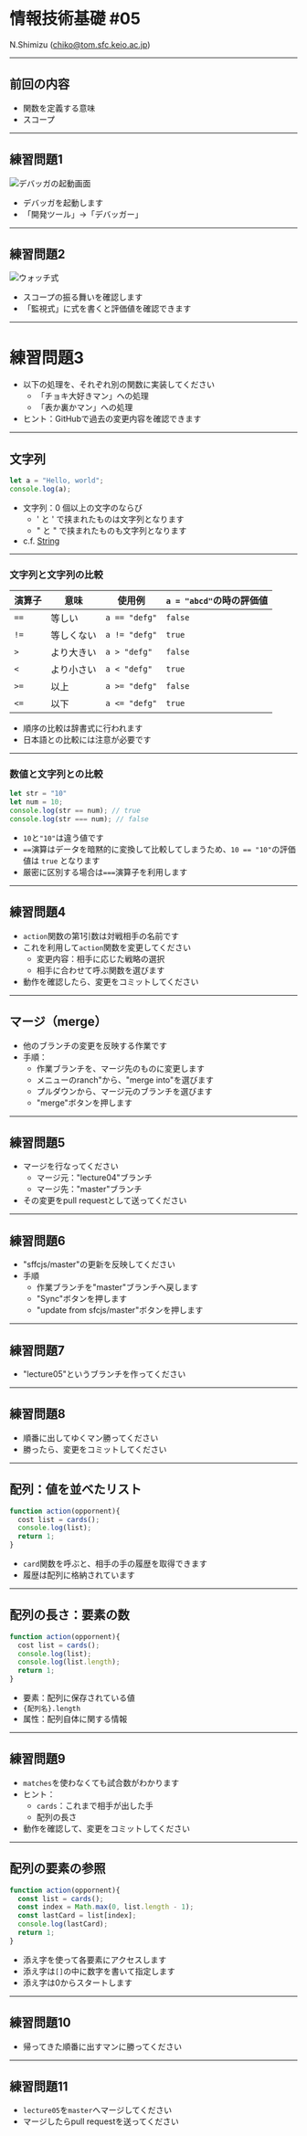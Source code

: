 # 情報技術基礎 #05

N.Shimizu (chiko@tom.sfc.keio.ac.jp)

---

## 前回の内容

* 関数を定義する意味
* スコープ

---

## 練習問題1

![デバッガの起動画面](images/debugger00.png)

* デバッガを起動します
* 「開発ツール」→「デバッガー」

---

## 練習問題2

![ウォッチ式](images/debugger01.png)

* スコープの振る舞いを確認します
* 「監視式」に式を書くと評価値を確認できます

---

# 練習問題3

* 以下の処理を、それぞれ別の関数に実装してください
  * 「チョキ大好きマン」への処理
  * 「表か裏かマン」への処理
* ヒント：GitHubで過去の変更内容を確認できます

---

## 文字列

~~~javascript
let a = "Hello, world";
console.log(a);
~~~

* 文字列：0 個以上の文字のならび
  * ' と ' で挟まれたものは文字列となります
  * " と " で挟まれたものも文字列となります
* c.f. [String](https://developer.mozilla.org/ja/docs/Web/JavaScript/Reference/Global_Objects/String)

----

### 文字列と文字列の比較

 |演算子|意味|使用例|`a = "abcd"`の時の評価値|
|----|----|----|-----|
|`==`|等しい|`a == "defg"`|`false`|
|`!=`|等しくない|`a != "defg"`|`true`|
|`>`|より大きい|`a > "defg"`|`false`|
|`<`|より小さい|`a < "defg"`|`true`|
|`>=`|以上|`a >= "defg"`|`false`|
|`<=`|以下|`a <= "defg"`|`true`|

* 順序の比較は辞書式に行われます
* 日本語との比較には注意が必要です

----

### 数値と文字列との比較

~~~javascript
let str = "10"
let num = 10;
console.log(str == num); // true
console.log(str === num); // false
~~~

* `10`と`"10"`は違う値です
* `==`演算はデータを暗黙的に変換して比較してしまうため、`10 == "10"`の評価値は `true` となります
* 厳密に区別する場合は`===`演算子を利用します

---

## 練習問題4

* `action`関数の第1引数は対戦相手の名前です
* これを利用して`action`関数を変更してください
   * 変更内容：相手に応じた戦略の選択
   * 相手に合わせて呼ぶ関数を選びます
* 動作を確認したら、変更をコミットしてください

---

## マージ（merge）

* 他のブランチの変更を反映する作業です
* 手順：
  * 作業ブランチを、マージ先のものに変更します
  * メニューのranch"から、"merge into"を選びます
  * プルダウンから、マージ元のブランチを選びます
  * "merge"ボタンを押します

---

## 練習問題5

* マージを行なってください
  * マージ元："lecture04"ブランチ
  * マージ先："master"ブランチ
* その変更をpull requestとして送ってください

---

## 練習問題6

* "sffcjs/master"の更新を反映してください
* 手順
  * 作業ブランチを"master"ブランチへ戻します
  * "Sync"ボタンを押します
  * "update from sfcjs/master"ボタンを押します

---

## 練習問題7

* "lecture05"というブランチを作ってください

---

## 練習問題8

* 順番に出してゆくマン勝ってください
* 勝ったら、変更をコミットしてください

---

## 配列：値を並べたリスト

~~~javascript
function action(oppornent){
  cost list = cards();
  console.log(list);
  return 1;
}
~~~

* `card`関数を呼ぶと、相手の手の履歴を取得できます
* 履歴は配列に格納されています

---

## 配列の長さ：要素の数

~~~javascript
function action(oppornent){
  cost list = cards();
  console.log(list);
  console.log(list.length);
  return 1;
}
~~~

* 要素：配列に保存されている値
* `{配列名}.length`
* 属性：配列自体に関する情報

---

## 練習問題9

* `matches`を使わなくても試合数がわかります
* ヒント：
   * `cards`：これまで相手が出した手
   * 配列の長さ  
* 動作を確認して、変更をコミットしてください

---

## 配列の要素の参照

~~~javascript
function action(oppornent){
  const list = cards();
  const index = Math.max(0, list.length - 1);
  const lastCard = list[index];
  console.log(lastCard);
  return 1;
}
~~~

* 添え字を使って各要素にアクセスします
* 添え字は`[]`の中に数字を書いて指定します
* 添え字は0からスタートします

---

## 練習問題10

* 帰ってきた順番に出すマンに勝ってください

---

## 練習問題11

* `lecture05`を`master`へマージしてください
* マージしたらpull requestを送ってください
